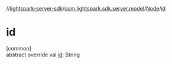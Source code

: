 //[lightspark-server-sdk](../../../index.md)/[com.lightspark.sdk.server.model](../index.md)/[Node](index.md)/[id](id.md)

# id

[common]\
abstract override val [id](id.md): String

